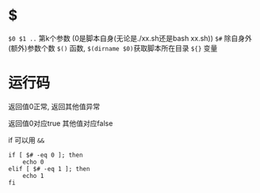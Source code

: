 # $
`$0 $1 ..` 第k个参数 (0是脚本自身(无论是./xx.sh还是bash xx.sh))
`$#` 除自身外(额外)参数个数
`$()` 函数, `$(dirname $0)`获取脚本所在目录
`${}` 变量

# 运行码
返回值0正常, 返回其他值异常

返回值0对应true
其他值对应false

if 可以用 `&&`

```
if [ $# -eq 0 ]; then
	echo 0
elif [ $# -eq 1 ]; then
	echo 1
fi
```

